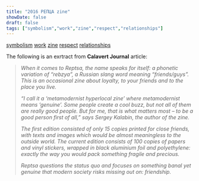 ```yaml
---
title: "2016 РЕПЦА zine"
showDate: false
draft: false
tags: ["symbolism","work","zine","respect","relationships"]
---
```

[symbolism](/tags/symbolism) [work](/tags/work) [zine](/tags/zine) [respect](/tags/respect) [relationships](/tags/relationships)

The following is an exrtract from **Calavert Journal** article:

> *When it comes to Reptsa, the name speaks for itself: a phonetic variation of “rebzya”, a Russian slang word meaning “friends/guys”. This is an occasional zine about loyalty, to your friends and to the place you live.*
> 
> *“I call it a ‘metamodernist hyperlocal zine’ where metamodernist means ‘genuine’. Some people create a cool buzz, but not all of them are really good people. But for me, that is what matters most – to be a good person first of all,” says Sergey Kalabin, the author of the zine.*
> 
> *The first edition consisted of only 15 copies printed for close friends, with texts and images which would be almost meaningless to the outside world. The current edition consists of 100 copies of papers and vinyl stickers, wrapped in black aluminium foil and polyethylene: exactly the way you would pack something fragile and precious.*
> 
> *Reptsa questions the status quo and focuses on something banal yet genuine that modern society risks missing out on: friendship.*